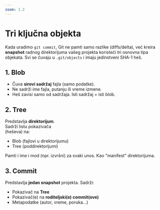 ```yaml
---
zoom: 1.2
---
```


# Tri ključna objekta

<v-click>

Kada uradimo `git commit`, Git ne pamti samo razlike (diffs/delta), već kreira **snapshot** radnog direktorijuma vašeg projekta 
koristeći tri osnovna tipa objekata. Svi se čuvaju u `.git/objects` i imaju jedinstveni SHA-1 heš.

</v-click>

<div grid grid-cols-3 gap-4> 
    <v-click>
        <div class="border-r">
          <h2>1. Blob</h2>
          <ul>
            <li>Čuva <strong>sirovi sadržaj</strong> fajla (samo podatke).</li>
            <li>Ne sadrži ime fajla, putanju ili vreme izmene.</li>
            <li>Heš zavisi samo od sadržaja. Isti sadržaj = isti blob.</li>
          </ul>
        </div>
    </v-click>
    <v-click>
        <div class="border-r">
          <h2>2. Tree</h2>
          <p>Predstavlja <strong>direktorijum</strong>. <br> Sadrži listu pokazivača <br> (heševa) na:</p>
          <ul>
            <li>Blob (fajlovi u direktorijumu)</li>
            <li>Tree (poddirektorijumi)</li>
          </ul>
          <p>
            Pamti i ime i mod (npr. izvršni) za svaki unos. Kao "manifest" direktorijuma.
          </p>
        </div>
    </v-click>
    <v-click>
        <div>
          <h2>3. Commit</h2>
          <p>Predstavlja <strong>jedan snapshot</strong> projekta. Sadrži:</p>
          <ul>
            <li>Pokazivač na <strong>Tree</strong></li>
            <li>Pokazivač(e) na <strong>roditeljski(e) commit(ove)</strong></li>
            <li>Metapodatke (autor, vreme, poruka...)</li>
          </ul>
        </div>
    </v-click>
</div>
